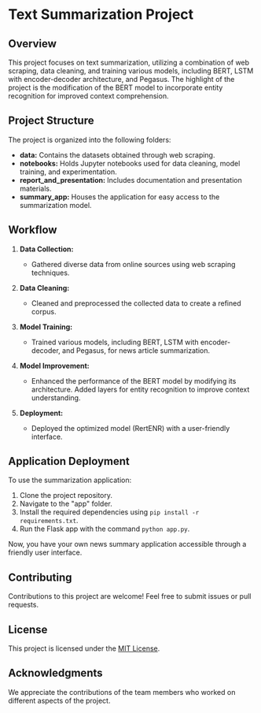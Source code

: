 # Text Summarization Project

## Overview

This project focuses on text summarization, utilizing a combination of web scraping, data cleaning, and training various models, including BERT, LSTM with encoder-decoder architecture, and Pegasus. The highlight of the project is the modification of the BERT model to incorporate entity recognition for improved context comprehension.

## Project Structure

The project is organized into the following folders:

- **data:** Contains the datasets obtained through web scraping.
- **notebooks:** Holds Jupyter notebooks used for data cleaning, model training, and experimentation.
- **report_and_presentation:** Includes documentation and presentation materials.
- **summary_app:** Houses the application for easy access to the summarization model.

## Workflow

1. **Data Collection:**
   - Gathered diverse data from online sources using web scraping techniques.

2. **Data Cleaning:**
   - Cleaned and preprocessed the collected data to create a refined corpus.

3. **Model Training:**
   - Trained various models, including BERT, LSTM with encoder-decoder, and Pegasus, for news article summarization.

4. **Model Improvement:**
   - Enhanced the performance of the BERT model by modifying its architecture. Added layers for entity recognition to improve context understanding.

5. **Deployment:**
   - Deployed the optimized model (RertENR) with a user-friendly interface.

## Application Deployment

To use the summarization application:

1. Clone the project repository.
2. Navigate to the "app" folder.
3. Install the required dependencies using `pip install -r requirements.txt`.
4. Run the Flask app with the command `python app.py`.

Now, you have your own news summary application accessible through a friendly user interface.

## Contributing

Contributions to this project are welcome! Feel free to submit issues or pull requests.

## License

This project is licensed under the [MIT License](LICENSE).

## Acknowledgments

We appreciate the contributions of the team members who worked on different aspects of the project.
